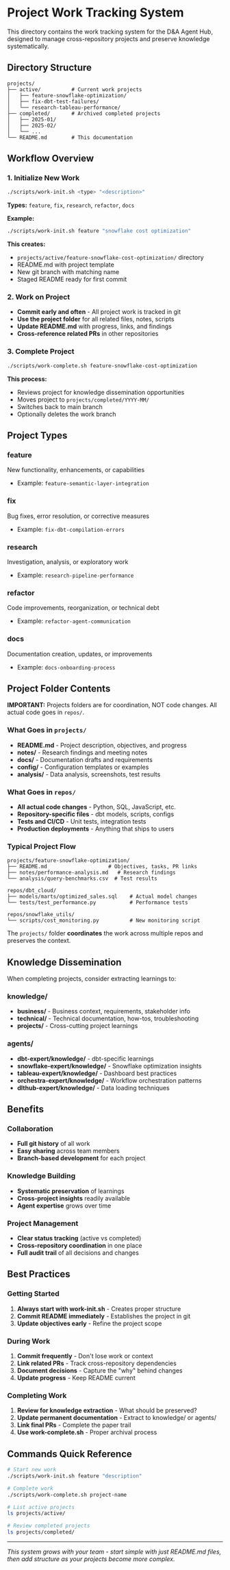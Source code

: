 # Project Work Tracking System

This directory contains the work tracking system for the D&A Agent Hub, designed to manage cross-repository projects and preserve knowledge systematically.

## Directory Structure

```
projects/
├── active/          # Current work projects
│   ├── feature-snowflake-optimization/
│   ├── fix-dbt-test-failures/
│   └── research-tableau-performance/
├── completed/       # Archived completed projects
│   ├── 2025-01/
│   ├── 2025-02/
│   └── ...
└── README.md        # This documentation
```

## Workflow Overview

### 1. Initialize New Work

```bash
./scripts/work-init.sh <type> "<description>"
```

**Types:** `feature`, `fix`, `research`, `refactor`, `docs`

**Example:**
```bash
./scripts/work-init.sh feature "snowflake cost optimization"
```

**This creates:**
- `projects/active/feature-snowflake-cost-optimization/` directory
- README.md with project template
- New git branch with matching name
- Staged README ready for first commit

### 2. Work on Project

- **Commit early and often** - All project work is tracked in git
- **Use the project folder** for all related files, notes, scripts
- **Update README.md** with progress, links, and findings
- **Cross-reference related PRs** in other repositories

### 3. Complete Project

```bash
./scripts/work-complete.sh feature-snowflake-cost-optimization
```

**This process:**
- Reviews project for knowledge dissemination opportunities
- Moves project to `projects/completed/YYYY-MM/`
- Switches back to main branch
- Optionally deletes the work branch

## Project Types

### feature
New functionality, enhancements, or capabilities
- Example: `feature-semantic-layer-integration`

### fix
Bug fixes, error resolution, or corrective measures
- Example: `fix-dbt-compilation-errors`

### research
Investigation, analysis, or exploratory work
- Example: `research-pipeline-performance`

### refactor
Code improvements, reorganization, or technical debt
- Example: `refactor-agent-communication`

### docs
Documentation creation, updates, or improvements
- Example: `docs-onboarding-process`

## Project Folder Contents

**IMPORTANT:** Projects folders are for coordination, NOT code changes. All actual code goes in `repos/`.

### What Goes in `projects/`
- **README.md** - Project description, objectives, and progress
- **notes/** - Research findings and meeting notes  
- **docs/** - Documentation drafts and requirements
- **config/** - Configuration templates or examples
- **analysis/** - Data analysis, screenshots, test results

### What Goes in `repos/`
- **All actual code changes** - Python, SQL, JavaScript, etc.
- **Repository-specific files** - dbt models, scripts, configs
- **Tests and CI/CD** - Unit tests, integration tests
- **Production deployments** - Anything that ships to users

### Typical Project Flow
```
projects/feature-snowflake-optimization/
├── README.md                    # Objectives, tasks, PR links
├── notes/performance-analysis.md   # Research findings
└── analysis/query-benchmarks.csv  # Test results

repos/dbt_cloud/
├── models/marts/optimized_sales.sql    # Actual model changes
└── tests/test_performance.py           # Performance tests

repos/snowflake_utils/
└── scripts/cost_monitoring.py          # New monitoring script
```

The `projects/` folder **coordinates** the work across multiple repos and preserves the context.

## Knowledge Dissemination

When completing projects, consider extracting learnings to:

### knowledge/
- **business/** - Business context, requirements, stakeholder info
- **technical/** - Technical documentation, how-tos, troubleshooting
- **projects/** - Cross-cutting project learnings

### agents/
- **dbt-expert/knowledge/** - dbt-specific learnings
- **snowflake-expert/knowledge/** - Snowflake optimization insights  
- **tableau-expert/knowledge/** - Dashboard best practices
- **orchestra-expert/knowledge/** - Workflow orchestration patterns
- **dlthub-expert/knowledge/** - Data loading techniques

## Benefits

### Collaboration
- **Full git history** of all work
- **Easy sharing** across team members
- **Branch-based development** for each project

### Knowledge Building
- **Systematic preservation** of learnings
- **Cross-project insights** readily available
- **Agent expertise** grows over time

### Project Management
- **Clear status tracking** (active vs completed)
- **Cross-repository coordination** in one place
- **Full audit trail** of all decisions and changes

## Best Practices

### Getting Started
1. **Always start with work-init.sh** - Creates proper structure
2. **Commit README immediately** - Establishes the project in git
3. **Update objectives early** - Refine the project scope

### During Work
1. **Commit frequently** - Don't lose work or context
2. **Link related PRs** - Track cross-repository dependencies  
3. **Document decisions** - Capture the "why" behind changes
4. **Update progress** - Keep README current

### Completing Work
1. **Review for knowledge extraction** - What should be preserved?
2. **Update permanent documentation** - Extract to knowledge/ or agents/
3. **Link final PRs** - Complete the paper trail
4. **Use work-complete.sh** - Proper archival process

## Commands Quick Reference

```bash
# Start new work
./scripts/work-init.sh feature "description"

# Complete work  
./scripts/work-complete.sh project-name

# List active projects
ls projects/active/

# Review completed projects
ls projects/completed/
```

---

*This system grows with your team - start simple with just README.md files, then add structure as your projects become more complex.*